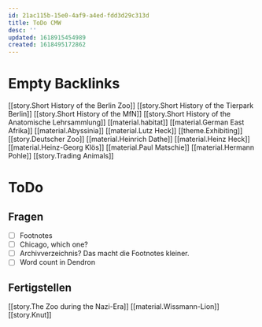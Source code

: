 ```yaml
---
id: 21ac115b-15e0-4af9-a4ed-fdd3d29c313d
title: ToDo CMW
desc: ''
updated: 1618915454989
created: 1618495172862
---
```


# Empty Backlinks

[[story.Short History of the Berlin Zoo]]
[[story.Short History of the Tierpark Berlin]]
[[story.Short History of the MfN]]
[[story.Short History of the Anatomische Lehrsammlung]]
[[material.habitat]]
[[material.German East Afrika]]
[[material.Abyssinia]]
[[material.Lutz Heck]]
[[theme.Exhibiting]]
[[story.Deutscher Zoo]]
[[material.Heinrich Dathe]]
[[material.Heinz Heck]]
[[material.Heinz-Georg Klös]]
[[material.Paul Matschie]]
[[material.Hermann Pohle]]
[[story.Trading Animals]]

# ToDo

## Fragen

- [ ] Footnotes
- [ ] Chicago, which one?
- [ ] Archivverzeichnis? Das macht die Footnotes kleiner.
- [ ] Word count in Dendron

## Fertigstellen

[[story.The Zoo during the Nazi-Era]]
[[material.Wissmann-Lion]]
[[story.Knut]]



